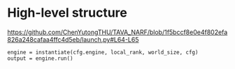# High-level structure
https://github.com/ChenYutongTHU/TAVA_NARF/blob/1f5bccf8e0e4f802efa826a248cafaa4ffc4d5eb/launch.py#L64-L65

```
engine = instantiate(cfg.engine, local_rank, world_size, cfg)
output = engine.run()
```



